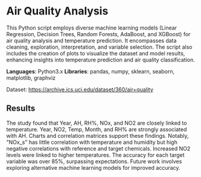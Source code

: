 # Air Quality Analysis
This Python script employs diverse machine learning models (Linear Regression, Decision Trees, Random Forests, AdaBoost, and XGBoost) for air quality analysis and temperature prediction. It encompasses data cleaning, exploration, interpretation, and variable selection. The script also includes the creation of plots to visualize the dataset and model results, enhancing insights into temperature prediction and air quality classification.

<b>Languages</b>: Python3.x
<b>Libraries</b>: pandas, numpy, sklearn, seaborn, matplotlib, graphviz 

Dataset: https://archive.ics.uci.edu/dataset/360/air+quality

## Results
The study found that Year, AH, RH%, NOx, and NO2 are closely linked to temperature. Year, NO2, Temp, Month, and RH% are strongly associated with AH. Charts and correlation matrices support these findings. Notably, "NOx_s" has little correlation with temperature and humidity but high negative correlations with reference and target chemicals. Increased NO2 levels were linked to higher temperatures. The accuracy for each target variable was over 85%, surpassing expectations. Future work involves exploring alternative machine learning models for improved accuracy.


